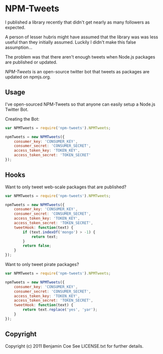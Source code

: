 NPM-Tweets
==========

I published a library recently that didn't get nearly as many followers as expected.

A person of lesser hubris might have assumed that the library was was less useful than they initially assumed. Luckily I didn't make this false assumption...

The problem was that there aren't enough tweets when Node.js packages are published or updated.

*NPM-Tweets* is an open-source twitter bot that tweets as packages are updated on npmjs.org.

Usage
-----

I've open-sourced NPM-Tweets so that anyone can easily setup a Node.js Twitter Bot.

Creating the Bot:

```javascript
var NPMTweets = require('npm-tweets').NPMTweets;

npmTweets = new NPMTweets({
	consumer_key: 'CONSUMER_KEY',
	consumer_secret: 'CONSUMER_SECRET',
	access_token_key: 'TOKEN_KEY',
	access_token_secret: 'TOKEN_SECRET'
});
```

Hooks
-----

Want to only tweet web-scale packages that are published?

```javascript
var NPMTweets = require('npm-tweets').NPMTweets;

npmTweets = new NPMTweets({
	consumer_key: 'CONSUMER_KEY',
	consumer_secret: 'CONSUMER_SECRET',
	access_token_key: 'TOKEN_KEY',
	access_token_secret: 'TOKEN_SECRET',
	tweetHook: function(text) {
		if (text.indexOf('mongo') > -1) {
			return text;
		}
		return false;
	}
});
```

Want to only tweet pirate packages?

```javascript
var NPMTweets = require('npm-tweets').NPMTweets;

npmTweets = new NPMTweets({
	consumer_key: 'CONSUMER_KEY',
	consumer_secret: 'CONSUMER_SECRET',
	access_token_key: 'TOKEN_KEY',
	access_token_secret: 'TOKEN_SECRET',
	tweetHook: function(text) {
		return text.replace('yes', 'yar');
	}
});
```

Copyright
---------

Copyright (c) 2011 Benjamin Coe See LICENSE.txt for
further details.